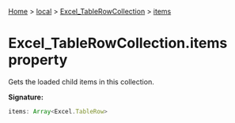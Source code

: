 [Home](./index) &gt; [local](local.md) &gt; [Excel\_TableRowCollection](local.excel_tablerowcollection.md) &gt; [items](local.excel_tablerowcollection.items.md)

# Excel\_TableRowCollection.items property

Gets the loaded child items in this collection.

**Signature:**
```javascript
items: Array<Excel.TableRow>
```
